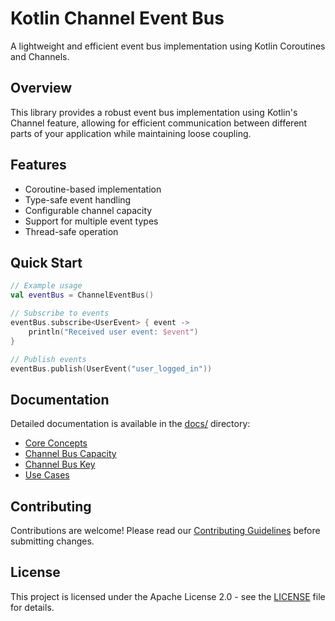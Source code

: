 # Kotlin Channel Event Bus

A lightweight and efficient event bus implementation using Kotlin Coroutines and Channels.

## Overview

This library provides a robust event bus implementation using Kotlin's Channel feature, allowing for efficient communication between different parts of your application while maintaining loose coupling.

## Features

- Coroutine-based implementation
- Type-safe event handling
- Configurable channel capacity
- Support for multiple event types
- Thread-safe operation

## Quick Start

```kotlin
// Example usage
val eventBus = ChannelEventBus()

// Subscribe to events
eventBus.subscribe<UserEvent> { event ->
    println("Received user event: $event")
}

// Publish events
eventBus.publish(UserEvent("user_logged_in"))
```

## Documentation

Detailed documentation is available in the [docs/](docs/) directory:

- [Core Concepts](docs/core-concepts.md)
- [Channel Bus Capacity](docs/channel-bus-capacity.md)
- [Channel Bus Key](docs/channel-bus-key.md)
- [Use Cases](docs/use-cases.md)

## Contributing

Contributions are welcome! Please read our [Contributing Guidelines](docs/contributing.md) before submitting changes.

## License

This project is licensed under the Apache License 2.0 - see the [LICENSE](LICENSE) file for details.
